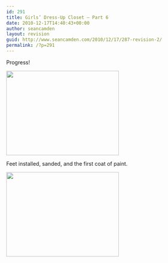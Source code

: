 ```yaml
---
id: 291
title: Girls’ Dress-Up Closet — Part 6
date: 2010-12-17T14:40:43+00:00
author: seancamden
layout: revision
guid: http://www.seancamden.com/2010/12/17/287-revision-2/
permalink: /?p=291
---
```

Progress!
  
<img src="http://www.seancamden.com/wp-content/uploads/2010/12/2010-12-08-12.12.23-300x225.jpg" alt="" title="2010-12-08 12.12.23" width="300" height="225" class="alignnone size-medium wp-image-288" srcset="http://seancamden.cosm/wp-content/uploads/2010/12/2010-12-08-12.12.23-300x225.jpg 300w, http://seancamden.cosm/wp-content/uploads/2010/12/2010-12-08-12.12.23-1024x768.jpg 1024w" sizes="(max-width: 300px) 100vw, 300px" />

Feet installed, sanded, and the first coat of paint.
  
<img src="http://www.seancamden.com/wp-content/uploads/2010/12/2010-12-17-13.17.32-300x225.jpg" alt="" title="2010-12-17 13.17.32" width="300" height="225" class="alignnone size-medium wp-image-289" srcset="http://seancamden.cosm/wp-content/uploads/2010/12/2010-12-17-13.17.32-300x225.jpg 300w, http://seancamden.cosm/wp-content/uploads/2010/12/2010-12-17-13.17.32-1024x768.jpg 1024w" sizes="(max-width: 300px) 100vw, 300px" />